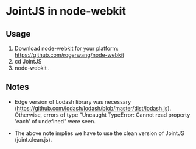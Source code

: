 JointJS in node-webkit
======================

Usage
-----

1. Download node-webkit for your platform: https://github.com/rogerwang/node-webkit
2. cd JointJS
3. node-webkit .


Notes
-----

- Edge version of Lodash library was necessary (https://github.com/lodash/lodash/blob/master/dist/lodash.js).
Otherwise, errors of type "Uncaught TypeError: Cannot read property 'each' of undefined" were seen.

- The above note implies we have to use the clean version of JointJS (joint.clean.js).
